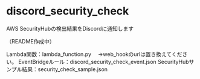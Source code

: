 # discord_security_check
AWS SecurityHubの検出結果をDiscordに通知します

（README作成中）

Lambda関数：lambda_function.py
　→web_hookのurlは置き換えてください。
EventBridgeルール：discord_security_check_event.json
SecurityHubサンプル結果：security_check_sample.json
